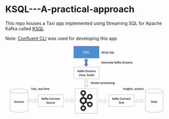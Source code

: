 # KSQL---A-practical-approach
This repo houses a Taxi app implemented using Streaming SQL for Apache Kafka called [KSQL](https://www.confluent.io/product/ksql/)

Note: [Confluent CLI](https://docs.confluent.io/current/cli/index.html) was used for developing this app

![KSQL High Level Overview](https://github.com/Sailendra-R-D/KSQL---A-practical-approach/blob/master/ksql_hdl.png)
